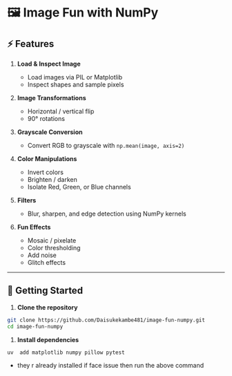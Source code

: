 # 🖼️ Image Fun with NumPy

## ⚡ Features

1. **Load & Inspect Image**  
   - Load images via PIL or Matplotlib  
   - Inspect shapes and sample pixels  

2. **Image Transformations**  
   - Horizontal / vertical flip  
   - 90° rotations  

3. **Grayscale Conversion**  
   - Convert RGB to grayscale with `np.mean(image, axis=2)`  

4. **Color Manipulations**  
   - Invert colors  
   - Brighten / darken  
   - Isolate Red, Green, or Blue channels  

5. **Filters**  
   - Blur, sharpen, and edge detection using NumPy kernels  

6. **Fun Effects**  
   - Mosaic / pixelate  
   - Color thresholding  
   - Add noise  
   - Glitch effects  

---

## 🚀 Getting Started

1. **Clone the repository**  

```bash
git clone https://github.com/Daisukekambe481/image-fun-numpy.git
cd image-fun-numpy
```
1. **Install dependencies**  

```bash
uv  add matplotlib numpy pillow pytest
```
   - they r already installed if face issue then run the above command